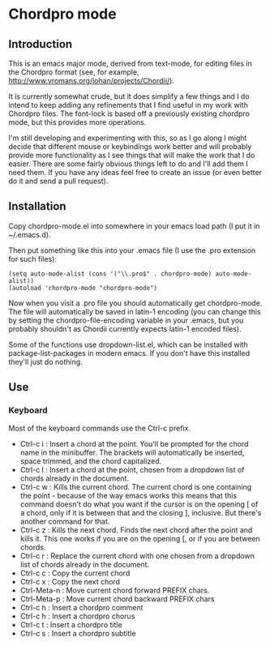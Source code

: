 # Chordpro mode #

## Introduction ##

This is an emacs major mode, derived from text-mode, for editing files
in the Chordpro format (see, for example,
<http://www.vromans.org/johan/projects/Chordii/>).

It is currently somewhat crude, but it does simplify a few things and
I do intend to keep adding any refinements that I find useful in my
work with Chordpro files. The font-lock is based off a previously
existing chordpro mode, but this provides more operations.

I'm still developing and experimenting with this, so as I go along I
might decide that different mouse or keybindings work better and will
probably provide more functionality as I see things that will make the
work that I do easier. There are some fairly obvious things left to do
and I'll add them I need them. If you have any ideas feel free to
create an issue (or even better do it and send a pull request).

## Installation ##

Copy chordpro-mode.el into somewhere in your emacs load path (I put it
in ~/.emacs.d).

Then put something like this into your .emacs file (I use the .pro
extension for such files):

    (setq auto-mode-alist (cons '("\\.pro$" . chordpro-mode) auto-mode-alist))
    (autoload 'chordpro-mode "chordpro-mode")

Now when you visit a .pro file you should automatically get
chordpro-mode. The file will automatically be saved in latin-1
encoding (you can change this by setting the chordpro-file-encoding
variable in your .emacs, but you probably shouldn't as Chordii
currently expects latin-1 encoded files).

Some of the functions use dropdown-list.el, which can be installed
with package-list-packages in modern emacs. If you don't have this
installed they'll just do nothing.

## Use ##

### Keyboard ###

Most of the keyboard commands use the Ctrl-c prefix.

* Ctrl-c i : Insert a chord at the point. You'll be prompted for the
  chord name in the minibuffer. The brackets will automatically be
  inserted, space trimmed, and the chord capitalized.
* Ctrl-c l : Insert a chord at the point, chosen from a dropdown list
  of chords already in the document.
* Ctrl-c w : Kills the current chord. The current chord is one
  containing the point - because of the way emacs works this means
  that this command doesn't do what you want if the cursor is on the
  opening [ of a chord, only if it is between that and the closing ],
  inclusive. But there's another command for that.
* Ctrl-c z : Kills the next chord. Finds the next chord after the
  point and kills it. This one works if you are on the opening
  [, or if you are between chords.
* Ctrl-c r : Replace the current chord with one chosen from a dropdown
  list of chords already in the document.
* Ctrl-c c : Copy the current chord
* Ctrl-c x : Copy the next chord
* Ctrl-Meta-n : Move current chord forward PREFIX chars. 
* Ctrl-Meta-p : Move current chord backward PREFIX chars
* Ctrl-c h : Insert a chordpro comment
* Ctrl-c h : Insert a chordpro chorus
* Ctrl-c t : Insert a chordpro title
* Ctrl-c s : Insert a chordpro subtitle


